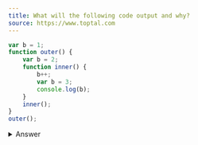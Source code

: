 ```yaml
---
title: What will the following code output and why?
source: https://www.toptal.com
---
```


```js
var b = 1;
function outer() {
	var b = 2;
	function inner() {
		b++;
		var b = 3;
		console.log(b);
	}
	inner();
}
outer();
```

<details>
    <summary>Answer</summary>

Output to the console will be “3”.

There are three closures in the example, each with it’s own var b declaration. When a variable is invoked closures will be checked in order from local to global until an instance is found. Since the inner closure has a b variable of its own, that is what will be output.

Furthermore, due to hoisting the code in inner will be interpreted as follows:

```js
function inner() {
	var b; // b is undefined
	b++; // b is NaN
	b = 3; // b is 3
	console.log(b); // output "3"
}
```

</details>
